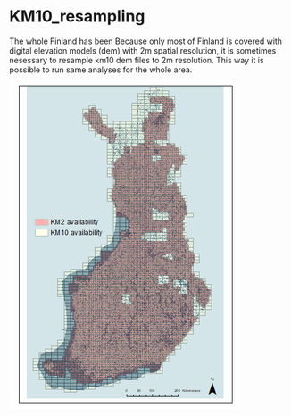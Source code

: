 # KM10_resampling

The whole Finland has been Because only most of Finland is covered with digital elevation models (dem) with 2m spatial resolution, it is sometimes nesessary to resample km10 dem files to 2m resolution. This way it is possible to run same analyses for the whole area. 




<img src=https://github.com/geoportti/KM10_resampling/blob/master/images/dem_availability_small.png>
